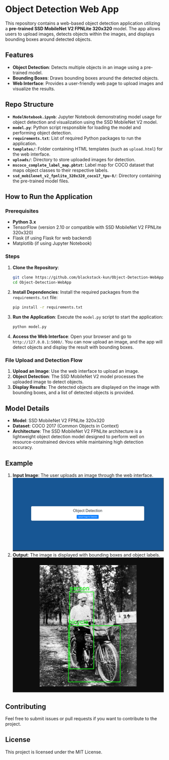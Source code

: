 
# Object Detection Web App

This repository contains a web-based object detection application utilizing a **pre-trained SSD MobileNet V2 FPNLite 320x320** model. The app allows users to upload images, detects objects within the images, and displays bounding boxes around detected objects.

## Features
- **Object Detection**: Detects multiple objects in an image using a pre-trained model.
- **Bounding Boxes**: Draws bounding boxes around the detected objects.
- **Web Interface**: Provides a user-friendly web page to upload images and visualize the results.

## Repo Structure

- **`ModelNotebook.ipynb`**: Jupyter Notebook demonstrating model usage for object detection and visualization using the SSD MobileNet V2 model.
- **`model.py`**: Python script responsible for loading the model and performing object detection.
- **`requirements.txt`**: List of required Python packages to run the application.
- **`templates/`**: Folder containing HTML templates (such as `upload.html`) for the web interface.
- **`uploads/`**: Directory to store uploaded images for detection.
- **`mscoco_complete_label_map.pbtxt`**: Label map for COCO dataset that maps object classes to their respective labels.
- **`ssd_mobilenet_v2_fpnlite_320x320_coco17_tpu-8/`**: Directory containing the pre-trained model files.

## How to Run the Application

### Prerequisites
- **Python 3.x**
- TensorFlow (version 2.10 or compatible with SSD MobileNet V2 FPNLite 320x320)
- Flask (if using Flask for web backend)
- Matplotlib (if using Jupyter Notebook)

### Steps

1. **Clone the Repository**:
   ```bash
   git clone https://github.com/blackstack-kun/Object-Detection-WebApp
   cd Object-Detection-WebApp
   ```

2. **Install Dependencies**:
   Install the required packages from the `requirements.txt` file:
   ```bash
   pip install -r requirements.txt
   ```

3. **Run the Application**:
   Execute the `model.py` script to start the application:
   ```bash
   python model.py
   ```

4. **Access the Web Interface**:
   Open your browser and go to `http://127.0.0.1:5000/`. You can now upload an image, and the app will detect objects and display the result with bounding boxes.

### File Upload and Detection Flow
1. **Upload an Image**: Use the web interface to upload an image.
2. **Object Detection**: The SSD MobileNet V2 model processes the uploaded image to detect objects.
3. **Display Results**: The detected objects are displayed on the image with bounding boxes, and a list of detected objects is provided.

## Model Details

- **Model**: SSD MobileNet V2 FPNLite 320x320
- **Dataset**: COCO 2017 (Common Objects in Context)
- **Architecture**: The SSD MobileNet V2 FPNLite architecture is a lightweight object detection model designed to perform well on resource-constrained devices while maintaining high detection accuracy.

## Example

1. **Input Image**: The user uploads an image through the web interface.
   ![Upload Image](repoImg/uploadscrn.png)
2. **Output**: The image is displayed with bounding boxes and object labels.
   ![Detected Image](repoImg/detected.png)

## Contributing
Feel free to submit issues or pull requests if you want to contribute to the project.

## License
This project is licensed under the MIT License.
